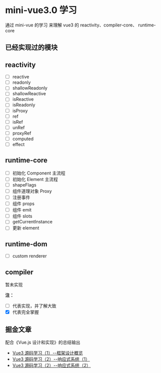 # mini-vue3.0 学习

通过 mini-vue 的学习 来理解 vue3 的 reactivity、compiler-core、 runtime-core

## 已经实现过的模块

## reactivity

- [ ] reactive
- [ ] readonly
- [ ] shallowReadonly
- [ ] shallowReactive
- [ ] isReactive
- [ ] isReadonly
- [ ] isProxy
- [ ] ref
- [ ] isRef
- [ ] unRef
- [ ] proxyRef
- [ ] computed
- [ ] effect

## runtime-core

- [ ] 初始化 Component 主流程
- [ ] 初始化 Element 主流程
- [ ] shapeFlags
- [ ] 组件道理对象 Proxy
- [ ] 注册事件
- [ ] 组件 props
- [ ] 组件 emit
- [ ] 组件 slots
- [ ] getCurrentInstance
- [ ] 更新 element

## runtime-dom

- [ ] custom renderer

## compiler

暂未实现

**注：**

- [ ] 代表实现，并了解大致
- [x] 代表完全掌握

## 掘金文章

配合《Vue.js 设计和实现》的总结输出

- [Vue3 源码学习（1）--框架设计概览 ](https://juejin.cn/post/7074111898894991390/)
- [Vue3 源码学习（2）--响应式系统（1）](https://juejin.cn/post/7074496267061035038/)
- [Vue3 源码学习（2）--响应式系统（2）](https://juejin.cn/post/7074847535621210126/)
